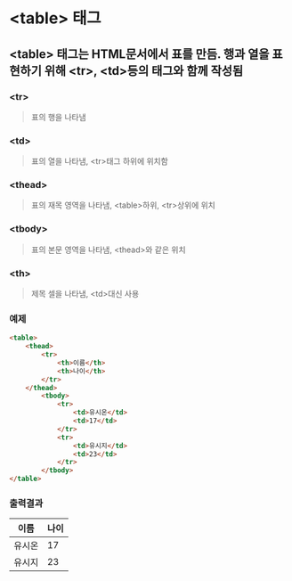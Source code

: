 # \<table> 태그

## \<table> 태그는 HTML문서에서 표를 만듬. 행과 열을 표현하기 위해 \<tr>, \<td>등의 태그와 함께 작성됨

### \<tr>
>표의 행을 나타냄
### \<td>
>표의 열을 나타냄, \<tr>태그 하위에 위치함
### \<thead>
>표의 재목 영역을 나타냄, \<table>하위, \<tr>상위에 위치
### \<tbody>
>표의 본문 영역을 나타냄, \<thead>와 같은 위치
### \<th>
>제목 셀을 나타냄, \<td>대신 사용


### 예제
```html
<table>
    <thead>
        <tr>
            <th>이름</th>
            <th>나이</th>
        </tr>
    </thead>
        <tbody>
            <tr>
                <td>유시온</td>
                <td>17</td>
            </tr>
            <tr>
                <td>유시지</td>
                <td>23</td>
            </tr>
        </tbody>
</table>
```

### 출력결과
<table>
    <thead>
        <tr>
            <th>이름</th>
            <th>나이</th>
        </tr>
    </thead>
        <tbody>
            <tr>
                <td>유시온</td>
                <td>17</td>
            </tr>
            <tr>
                <td>유시지</td>
                <td>23</td>
            </tr>
        </tbody>
</table>






